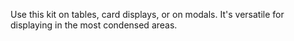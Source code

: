 Use this kit on tables, card displays, or on modals. It's versatile for displaying in the most condensed areas. 
